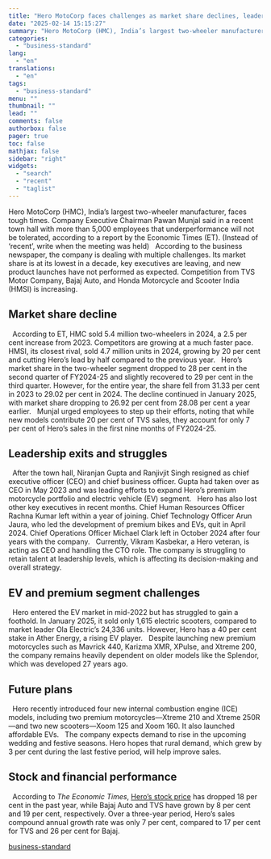 ```yaml
---
title: "Hero MotoCorp faces challenges as market share declines, leaders quit"
date: "2025-02-14 15:15:27"
summary: "Hero MotoCorp (HMC), India’s largest two-wheeler manufacturer, faces tough times. Company Executive Chairman Pawan Munjal said in a recent town hall with more than 5,000 employees that underperformance will not be tolerated, according to a report by the Economic Times (ET). (Instead of ‘recent’, write when the meeting was held)..."
categories:
  - "business-standard"
lang:
  - "en"
translations:
  - "en"
tags:
  - "business-standard"
menu: ""
thumbnail: ""
lead: ""
comments: false
authorbox: false
pager: true
toc: false
mathjax: false
sidebar: "right"
widgets:
  - "search"
  - "recent"
  - "taglist"
---
```


Hero MotoCorp (HMC), India’s largest two-wheeler manufacturer, faces tough times. Company Executive Chairman Pawan Munjal said in a recent town hall with more than 5,000 employees that underperformance will not be tolerated, according to a report by the Economic Times (ET). (Instead of ‘recent’, write when the meeting was held)
 
According to the business newspaper, the company is dealing with multiple challenges. Its market share is at its lowest in a decade, key executives are leaving, and new product launches have not performed as expected. Competition from TVS Motor Company, Bajaj Auto, and Honda Motorcycle and Scooter India (HMSI) is increasing. 
 

Market share decline
--------------------

 
According to ET, HMC sold 5.4 million two-wheelers in 2024, a 2.5 per cent increase from 2023. Competitors are growing at a much faster pace. HMSI, its closest rival, sold 4.7 million units in 2024, growing by 20 per cent and cutting Hero’s lead by half compared to the previous year.
 
Hero’s market share in the two-wheeler segment dropped to 28 per cent in the second quarter of FY2024-25 and slightly recovered to 29 per cent in the third quarter. However, for the entire year, the share fell from 31.33 per cent in 2023 to 29.02 per cent in 2024. The decline continued in January 2025, with market share dropping to 26.92 per cent from 28.08 per cent a year earlier.
 
Munjal urged employees to step up their efforts, noting that while new models contribute 20 per cent of TVS sales, they account for only 7 per cent of Hero’s sales in the first nine months of FY2024-25.
 

Leadership exits and struggles
------------------------------

 
After the town hall, Niranjan Gupta and Ranjivjit Singh resigned as chief executive officer (CEO) and chief business officer. Gupta had taken over as CEO in May 2023 and was leading efforts to expand Hero’s premium motorcycle portfolio and electric vehicle (EV) segment.
 
Hero has also lost other key executives in recent months. Chief Human Resources Officer Rachna Kumar left within a year of joining. Chief Technology Officer Arun Jaura, who led the development of premium bikes and EVs, quit in April 2024. Chief Operations Officer Michael Clark left in October 2024 after four years with the company.
 
Currently, Vikram Kasbekar, a Hero veteran, is acting as CEO and handling the CTO role. The company is struggling to retain talent at leadership levels, which is affecting its decision-making and overall strategy.
 

EV and premium segment challenges
---------------------------------

 
Hero entered the EV market in mid-2022 but has struggled to gain a foothold. In January 2025, it sold only 1,615 electric scooters, compared to market leader Ola Electric’s 24,336 units. However, Hero has a 40 per cent stake in Ather Energy, a rising EV player.
 
Despite launching new premium motorcycles such as Mavrick 440, Karizma XMR, XPulse, and Xtreme 200, the company remains heavily dependent on older models like the Splendor, which was developed 27 years ago.
 

Future plans
------------

 
Hero recently introduced four new internal combustion engine (ICE) models, including two premium motorcycles—Xtreme 210 and Xtreme 250R—and two new scooters—Xoom 125 and Xoom 160. It also launched affordable EVs.
 
The company expects demand to rise in the upcoming wedding and festive seasons. Hero hopes that rural demand, which grew by 3 per cent during the last festive period, will help improve sales.
 

Stock and financial performance
-------------------------------

 
According to *The Economic Times*, [Hero’s stock price](https://www.business-standard.com/markets/hero-motocorp-ltd-share-price-237.html) has dropped 18 per cent in the past year, while Bajaj Auto and TVS have grown by 8 per cent and 19 per cent, respectively. Over a three-year period, Hero’s sales compound annual growth rate was only 7 per cent, compared to 17 per cent for TVS and 26 per cent for Bajaj.

[business-standard](https://www.business-standard.com/companies/news/hero-motocorp-market-share-decline-leadership-exits-ev-challenges-2025-125021400732_1.html)
